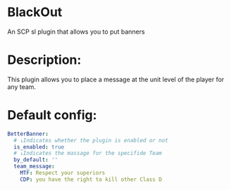  # BlackOut
An SCP sl plugin that allows you to put banners

# Description: 
This plugin allows you to place a message at the unit level of the player for any team.

# Default config:
```yaml
BetterBanner:
  # ↓Indicates whether the plugin is enabled or not
  is_enabled: true
  # ↓Indicates the massage for the specifide Team
  by_default: ''
  team_message:
    MTF: Respect your superiors
    CDP: you have the right to kill other Class D
```
